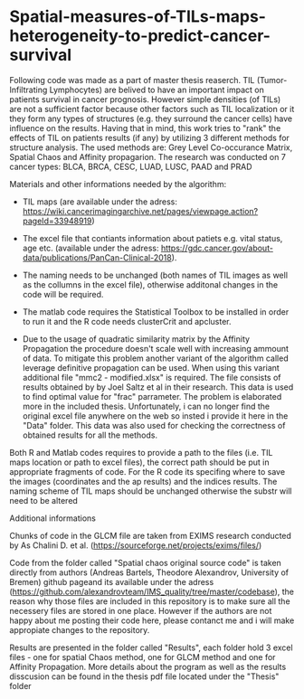 # Spatial-measures-of-TILs-maps-heterogeneity-to-predict-cancer-survival

Following code was made as a part of master thesis reaserch. TIL (Tumor-Infiltrating Lymphocytes) are belived to have an important impact on patients survival in
cancer prognosis.
However simple densities (of TILs) are not a sufficient factor because other factors such as TIL localization or it they form any types of structures (e.g. they surround the cancer cells) have influence on the results. Having that in mind, this work tries to "rank" the effects of TIL on patients results (if any)
by utilizing 3 different methods for structure analysis. 
The used methods are: Grey Level Co-occurance Matrix, Spatial Chaos and Affinity propagarion. The research was conducted on 7 cancer types: BLCA, BRCA, CESC, LUAD, LUSC, PAAD and PRAD


Materials and other informations needed by the algorithm:

- TIL maps (are available under the adress: https://wiki.cancerimagingarchive.net/pages/viewpage.action?pageId=33948919)

- The excel file that contiants information about patiets e.g. vital status, age etc. (available under the adress: https://gdc.cancer.gov/about-data/publications/PanCan-Clinical-2018). 

- The naming needs to be unchanged (both names of TIL images as well as the collumns in the excel file), otherwise additonal changes in the code will be required. 

- The matlab code requires the Statistical Toolbox to be installed in order to run it and the R code needs clusterCrit and apcluster.

- Due to the usage of quadratic similarity matrix by the Affinity Propagation the procedure doesn't scale well with increasing ammount of data. To mitigate this problem another variant of the algorithm called leverage definitive propagation can be used. When using this variant additional file "mmc2 - modified.xlsx" 
is required. The file consists of results obtained by by Joel Saltz et al in their research. This data is used to find optimal value for "frac" parrameter.
The problem is elaborated more in the included thesis. Unfortunately, i can no longer find the original excel file anywhere on the web so insted i provide it here in the "Data" folder. This data was also used for checking the correctness of obtained results for all the methods.

Both R and Matlab codes requires to provide a path to the files (i.e. TIL maps location or path to excel files),
the correct path should be put in appropriate fragments of code. For the R code its specifing where to save the images (coordinates and the ap results)
and the indices results.
The naming scheme of TIL maps should be unchanged otherwise the substr will need to be altered


Additional informations

Chunks of code in the GLCM file are taken from EXIMS research conducted by As Chalini D. et al. (https://sourceforge.net/projects/exims/files/)

Code from the folder called "Spatial chaos original source code" is taken directly from authors (Andreas Bartels, Theodore Alexandrov, University of Bremen) github pageand its available under the adress (https://github.com/alexandrovteam/IMS_quality/tree/master/codebase), 
the reason why those files are included in this repository is to make sure all the necessery files are stored in one place. 
However if the authors are not happy about me posting their code here, please contanct me and i will make appropiate changes to the repository.

Results are presented in the folder called "Results", each folder hold 3 excel files - one for spatial Chaos method, 
one for GLCM method and one for Affinity Propagation. More details about the program as well as the results disscusion can be found in the thesis 
pdf file located under the "Thesis" folder

